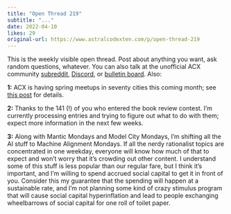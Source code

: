 ```yaml
---
title: "Open Thread 219"
subtitle: "..."
date: 2022-04-10
likes: 29
original-url: https://www.astralcodexten.com/p/open-thread-219
---
```

This is the weekly visible open thread. Post about anything you want, ask random questions, whatever. You can also talk at the unofficial ACX community [subreddit](https://www.reddit.com/r/slatestarcodex/), [Discord](https://discord.gg/RTKtdut), or [bulletin board](https://www.datasecretslox.com/index.php). Also:

 **1:** ACX is having spring meetups in seventy cities this coming month; see [this post](https://astralcodexten.substack.com/p/spring-meetups-in-seventy-cities?s=w) for details.

 **2:** Thanks to the 141 (!) of you who entered the book review contest. I’m currently processing entries and trying to figure out what to do with them; expect more information in the next few weeks.

 **3:** Along with Mantic Mondays and Model City Mondays, I’m shifting all the AI stuff to Machine Alignment Mondays. If all the nerdy rationalist topics are concentrated in one weekday, everyone will know how much of that to expect and won’t worry that it’s crowding out other content. I understand some of this stuff is less popular than our regular fare, but I think it’s important, and I’m willing to spend accrued social capital to get it in front of you. Consider this my guarantee that the spending will happen at a sustainable rate, and I’m not planning some kind of crazy stimulus program that will cause social capital hyperinflation and lead to people exchanging wheelbarrows of social capital for one roll of toilet paper.
